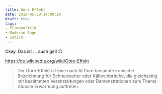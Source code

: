 ```yaml
---
title: Gore Effekt
date: 2016-05-30T14:00:20
draft: true
tags:
- Klimapolitik
- Moderne Sage
- Satire
---
```


Okay. Das ist ... auch geil :D

https://de.wikipedia.org/wiki/Gore-Effekt

> Der Gore-Effekt ist eine nach Al Gore benannte ironische Bezeichnung für
> Schneewetter oder Kälteeinbrüche, die gleichzeitig mit bestimmten
> Veranstaltungen oder Demonstrationen zum Thema Globale Erwärmung
> auftreten.
